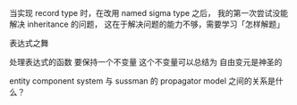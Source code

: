 当实现 record type 时，在改用 named sigma type 之后，
我的第一次尝试没能解决 inheritance 的问题，
这在于解决问题的能力不够，需要学习「怎样解题」

表达式之舞

处理表达式的函数
要保持一个不变量
这个不变量可以总结为
自由变元是神圣的

entity component system 与 sussman 的 propagator model 之间的关系是什么？
